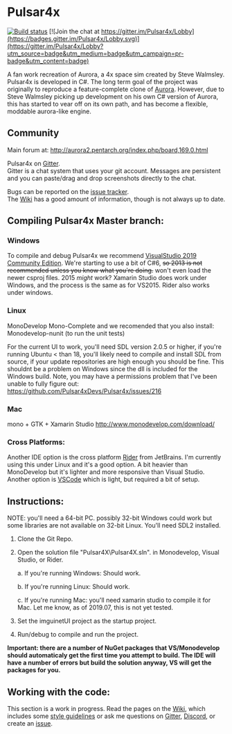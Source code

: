 # Pulsar4x
[![Build status](https://ci.appveyor.com/api/projects/status/owpp4y7ruyn0skm1/branch/Master?svg=true)](https://ci.appveyor.com/project/intercross21/pulsar4x/branch/Master)
[![Join the chat at https://gitter.im/Pulsar4x/Lobby](https://badges.gitter.im/Pulsar4x/Lobby.svg)](https://gitter.im/Pulsar4x/Lobby?utm_source=badge&utm_medium=badge&utm_campaign=pr-badge&utm_content=badge)

A fan work recreation of Aurora, a 4x space sim created by Steve Walmsley. Pulsar4x is developed in C#. The long term goal of the project was originally to reproduce a feature-complete clone of [Aurora](http://aurora2.pentarch.org/index.php).
However, due to Steve Walmsley picking up development on his own C# version of Aurora, this has started to vear off on its own path, and has become a flexible, moddable aurora-like engine.

## Community

Main forum at: http://aurora2.pentarch.org/index.php/board,169.0.html

Pulsar4x on [Gitter](https://gitter.im/Pulsar4x/Lobby#).<br />
Gitter is a chat system that uses your git account. Messages are persistent and you can paste/drag and drop screenshots directly to the chat.

Bugs can be reported on the [issue tracker](https://github.com/Pulsar4xDevs/Pulsar4x/issues).  
The [Wiki](https://github.com/Pulsar4xDevs/Pulsar4x/wiki) has a good amount of information, though is not always up to date.

## Compiling Pulsar4x Master branch:

### Windows
To compile and debug Pulsar4x we recommend [VisualStudio 2019 Community Edition](https://www.visualstudio.com/downloads/download-visual-studio-vs). We're starting to use a bit of C#6, ~~so 2013 is not recommended unless you know what you're doing.~~ won't even load the newer csproj files.  2015 *might* work?
Xamarin Studio does work under Windows, and the process is the same as for VS2015.
Rider also works under windows. 

### Linux
MonoDevelop
Mono-Complete
and we recomended that you also install:
Monodevelop-nunit (to run the unit tests)

For the current UI to work, you'll need SDL version 2.0.5 or higher, if you're running Ubuntu < than 18, you'll likely need to compile and install SDL from source, if your update repositories are high enough you should be fine. 
This shouldnt be a problem on Windows since the dll is included for the Windows build. 
Note, you may have a permissions problem that I've been unable to fully figure out: https://github.com/Pulsar4xDevs/Pulsar4x/issues/216

### Mac
mono + GTK + Xamarin Studio
http://www.monodevelop.com/download/


### Cross Platforms:
Another IDE option is the cross platform [Rider](https://www.jetbrains.com/rider/) from JetBrains.
I'm currently using this under Linux and it's a good option. A bit heavier than MonoDevelop but it's lighter and more responsive than Visual Studio. 
Another option is [VSCode](https://code.visualstudio.com/) which is light, but required a bit of setup. 

## Instructions:

NOTE: you'll need a 64-bit PC. possibly 32-bit Windows could work but some libraries are not available on 32-bit Linux. 
You'll need SDL2 installed. 

1. Clone the Git Repo.

2. Open the solution file "Pulsar4X\Pulsar4X.sln". in Monodevelop, Visual Studio, or Rider.

	a. If you're running Windows: Should work. 

	b. If you're running Linux: Should work.

	c. If you're running Mac: you'll need xamarin studio to compile it for Mac. Let me know, as of 2019.07, this is not yet tested.

4. Set the imguinetUI project as the startup project. 

5. Run/debug to compile and run the project.  

**Important: there are a number of NuGet packages that VS/Monodevelop should automaticaly get the first time you attempt to build. 
The IDE will have a number of errors but build the solution anyway, VS will get the packages for you.**

## Working with the code:
This section is a work in progress. Read the pages on the [Wiki](https://github.com/Pulsar4xDevs/Pulsar4x/wiki), which includes some [style guidelines](https://github.com/Pulsar4xDevs/Pulsar4x/wiki/Formating-rules-and-guidelines) or ask me questions on [Gitter](https://gitter.im/Pulsar4x/Lobby#), [Discord](https://discord.gg/qy8eZHh), or create an [issue](https://github.com/Pulsar4xDevs/Pulsar4x/issues). 
